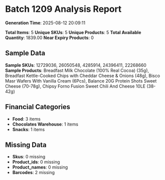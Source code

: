 # Batch 1209 Analysis Report

**Generation Time**: 2025-08-12 20:09:11

**Total Items**: 5
**Unique SKUs**: 5
**Unique Products**: 5
**Total Available Quantity**: 1839.00
**Near Expiry Products**: 0

## Sample Data
**Sample SKUs**: 12729036, 26050548, 4285914, 24396411, 22268660
**Sample Products**: Breadfast Milk Chocolate (100% Real Cocoa) (35g), Breadfast Kettle-Cooked Chips with Cheddar Cheese & Onions (48g), Bisco Masr Wafers With Vanilla Cream (6Pcs), Balance 20G Protein Shots Sweet Cheese (70-78g), Chipsy Forno Fusion Sweet Chili And Cheese 10LE (38-42g)

## Financial Categories
- **Food**: 3 items
- **Chocolates Warehouse**: 1 items
- **Snacks**: 1 items

## Missing Data
- **Skus**: 0 missing
- **Product_ids**: 0 missing
- **Product_names**: 0 missing
- **Barcodes**: 2 missing
